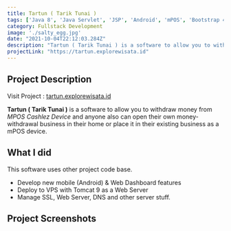 ```yaml
---
title: Tartun ( Tarik Tunai )
tags: ['Java 8', 'Java Servlet', 'JSP', 'Android', 'mPOS', 'Bootstrap 4', 'CSS', 'JS', 'Dashboard', 'APP to App']
category: Fullstack Development
image: './salty_egg.jpg'
date: "2021-10-04T22:12:03.284Z"
description: "Tartun ( Tarik Tunai ) is a software to allow you to withdraw money from MPOS Cashlez Device and anyone also can open their own money-withdrawal business in their home or place it in their existing business as a mPOS device"
projectLink: "https://tartun.explorewisata.id"
---
```



<!-- ![Tartun Header](./salty_egg.jpg) -->


## Project Description
Visit Project : [tartun.explorewisata.id](https://tartun.explorewisata.id)

**Tartun ( Tarik Tunai )** is a software to allow you to withdraw money from _MPOS Cashlez Device_ and anyone also can open their own money-withdrawal business in their home or place it in their existing business as a mPOS device.

## What I did
This software uses other project code base.

-   Develop new mobile (Android) & Web Dashboard features
-   Deploy to VPS with Tomcat 9 as a Web Server
-   Manage SSL, Web Server, DNS and other server stuff. 

## Project Screenshots